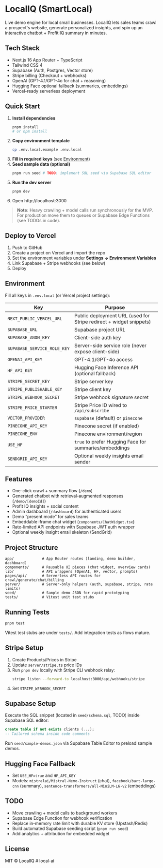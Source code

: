 # LocalIQ (SmartLocal)

Live demo engine for local small businesses. LocalIQ lets sales teams crawl a prospect's website, generate personalized insights, and spin up an interactive chatbot + Profit IQ summary in minutes.

## Tech Stack

- Next.js 16 App Router + TypeScript
- Tailwind CSS 4
- Supabase (Auth, Postgres, Vector store)
- Stripe billing (Checkout + webhooks)
- OpenAI (GPT-4.1/GPT-4o for chat + reasoning)
- Hugging Face optional fallback (summaries, embeddings)
- Vercel-ready serverless deployment

## Quick Start

1. **Install dependencies**
   ```bash
   pnpm install
   # or npm install
   ```
2. **Copy environment template**
   ```bash
   cp .env.local.example .env.local
   ```
3. **Fill in required keys** (see [Environment](#environment))
4. **Seed sample data (optional)**
   ```bash
   pnpm run seed # TODO: implement SQL seed via Supabase SQL editor
   ```
5. **Run the dev server**
   ```bash
   pnpm dev
   ```
6. Open http://localhost:3000

> **Note:** Heavy crawling + model calls run synchronously for the MVP. For production move them to queues or Supabase Edge Functions (see TODOs in code).

## Deploy to Vercel

1. Push to GitHub
2. Create a project on Vercel and import the repo
3. Set the environment variables under **Settings → Environment Variables**
4. Link Supabase + Stripe webhooks (see below)
5. Deploy

## Environment

Fill all keys in `.env.local` (or Vercel project settings):

| Key                         | Purpose                                                            |
| --------------------------- | ------------------------------------------------------------------ |
| `NEXT_PUBLIC_VERCEL_URL`    | Public deployment URL (used for Stripe redirect + widget snippets) |
| `SUPABASE_URL`              | Supabase project URL                                               |
| `SUPABASE_ANON_KEY`         | Client-side auth key                                               |
| `SUPABASE_SERVICE_ROLE_KEY` | Server-side service role (never expose client-side)                |
| `OPENAI_API_KEY`            | GPT-4.1/GPT-4o access                                              |
| `HF_API_KEY`                | Hugging Face Inference API (optional fallback)                     |
| `STRIPE_SECRET_KEY`         | Stripe server key                                                  |
| `STRIPE_PUBLISHABLE_KEY`    | Stripe client key                                                  |
| `STRIPE_WEBHOOK_SECRET`     | Stripe webhook signature secret                                    |
| `STRIPE_PRICE_STARTER`      | Stripe Price ID wired to `/api/subscribe`                          |
| `VECTOR_PROVIDER`           | `supabase` (default) or `pinecone`                                 |
| `PINECONE_API_KEY`          | Pinecone secret (if enabled)                                       |
| `PINECONE_ENV`              | Pinecone environment/region                                        |
| `USE_HF`                    | `true` to prefer Hugging Face for summaries/embeddings             |
| `SENDGRID_API_KEY`          | Optional weekly insights email sender                              |

## Features

- One-click crawl + summary flow (`/demo`)
- Generated chatbot with retrieval-augmented responses (`/demo/[demoId]`)
- Profit IQ insights + social content
- Admin dashboard (`/dashboard`) for authenticated users
- Demo “present mode” for sales teams
- Embeddable iframe chat widget (`components/ChatWidget.tsx`)
- Rate-limited API endpoints with Supabase JWT auth wrapper
- Optional weekly insight email skeleton (SendGrid)

## Project Structure

```
app/             # App Router routes (landing, demo builder, dashboard)
components/      # Reusable UI pieces (chat widget, overview cards)
lib/             # API wrappers (OpenAI, HF, vector, prompts)
pages/api/       # Serverless API routes for crawl/generate/chat/billing
server/          # Server-only helpers (auth, supabase, stripe, rate limits)
seed/            # Sample demo JSON for rapid prototyping
tests/           # Vitest unit test stubs
```

## Running Tests

```bash
pnpm test
```

Vitest test stubs are under `tests/`. Add integration tests as flows mature.

## Stripe Setup

1. Create Products/Prices in Stripe
2. Update `server/stripe.ts` price IDs
3. Run `pnpm dev` locally with Stripe CLI webhook relay:
   ```bash
   stripe listen --forward-to localhost:3000/api/webhooks/stripe
   ```
4. Set `STRIPE_WEBHOOK_SECRET`

## Supabase Setup

Execute the SQL snippet (located in `seed/schema.sql`, TODO) inside Supabase SQL editor:

```sql
create table if not exists clients (...);
-- Tailored schema inside code comments
```

Run `seed/sample-demos.json` via Supabase Table Editor to preload sample demos.

## Hugging Face Fallback

- Set `USE_HF=true` and `HF_API_KEY`
- Models: `mistralai/Mistral-Nemo-Instruct` (chat), `facebook/bart-large-cnn` (summary), `sentence-transformers/all-MiniLM-L6-v2` (embeddings)

## TODO

- Move crawling + model calls to background workers
- Supabase Edge Function for webhook verification
- Replace in-memory rate limit with durable KV store (Upstash/Redis)
- Build automated Supabase seeding script (`pnpm run seed`)
- Add analytics + attribution for embedded widget

## License

MIT © LocalIQ
#   l o c a l - a i  
 